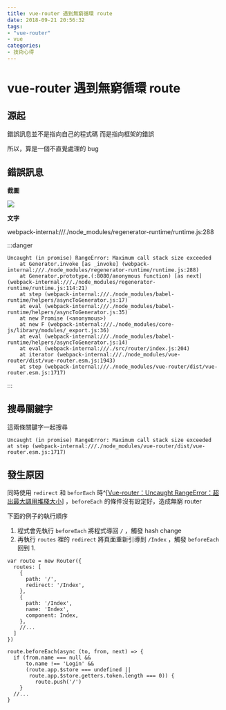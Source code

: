 ```yaml
---
title: vue-router 遇到無窮循環 route
date: 2018-09-21 20:56:32
tags:
- "vue-router"
- vue
categories:
- 技術心得
---
```


# vue-router 遇到無窮循環 route

## 源起

錯誤訊息並不是指向自己的程式碼
而是指向框架的錯誤

所以，算是一個不直覺處理的 bug

## 錯誤訊息

**截圖**

![](https://i.imgur.com/6DRZcKB.png)

**文字**

webpack-internal:///./node_modules/regenerator-runtime/runtime.js:288

:::danger

```
Uncaught (in promise) RangeError: Maximum call stack size exceeded
    at Generator.invoke [as _invoke] (webpack-internal:///./node_modules/regenerator-runtime/runtime.js:288)
    at Generator.prototype.(:8080/anonymous function) [as next] (webpack-internal:///./node_modules/regenerator-runtime/runtime.js:114:21)
    at step (webpack-internal:///./node_modules/babel-runtime/helpers/asyncToGenerator.js:17)
    at eval (webpack-internal:///./node_modules/babel-runtime/helpers/asyncToGenerator.js:35)
    at new Promise (<anonymous>)
    at new F (webpack-internal:///./node_modules/core-js/library/modules/_export.js:36)
    at eval (webpack-internal:///./node_modules/babel-runtime/helpers/asyncToGenerator.js:14)
    at eval (webpack-internal:///./src/router/index.js:204)
    at iterator (webpack-internal:///./node_modules/vue-router/dist/vue-router.esm.js:1943)
    at step (webpack-internal:///./node_modules/vue-router/dist/vue-router.esm.js:1717)
```

:::

## 搜尋關鍵字

這兩條關鍵字一起搜尋

```
Uncaught (in promise) RangeError: Maximum call stack size exceeded
at step (webpack-internal:///./node_modules/vue-router/dist/vue-router.esm.js:1717)
```

## 發生原因

同時使用 `redirect` 和 `beforEach` 時^[[Vue-router：Uncaught RangeError：超出最大調用堆棧大小](https://forum.vuejs.org/t/vue-router-uncaught-rangeerror-maximum-call-stack-size-exceeded/1994/2)] ，`beforeEach` 的條件沒有設定好，造成無窮 router

下面的例子的執行順序

1. 程式會先執行 `beforeEach` 將程式導回 `/` ，觸發 hash change
2. 再執行 `routes` 裡的 `redirect` 將頁面重新引導到 `/Index` ，觸發 `beforeEach` 回到 1.

```javascript=
var route = new Router({
  routes: [
    {
      path: '/',
      redirect: '/Index',
    },
    {
      path: '/Index',
      name: 'Index',
      component: Index,
    },
    //...
  ]
})

route.beforeEach(async (to, from, next) => {
  if (from.name === null &&
      to.name !== 'Login' &&
      (route.app.$store === undefined ||
       route.app.$store.getters.token.length === 0)) {
         route.push('/')
    }
  //...
}
```

